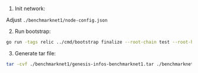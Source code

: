1. Init network:

Adjust `./benchmarknet1/node-config.json`

2. Run bootstrap:

```sh
go run -tags relic ../cmd/bootstrap finalize --root-chain test --root-height 0 --root-parent 0000000000000000000000000000000000000000000000000000000000000000 --root-commit 8d75917eea88ea4243c2dab32b1024ebf00da33fa41988e55bc44462cb3a4fef --config ./benchmarknet1/node-config.json -o ./benchmarknet1/bootstrap/root-infos --fast-kg --partner-dir ./benchmarknet1/partner-nodes --partner-stakes ./benchmarknet1/partner-stakes.json
```

3. Generate tar file:

```sh
tar -cvf ./benchmarknet1/genesis-infos-benchmarknet1.tar ./benchmarknet1/root-infos/*
```
